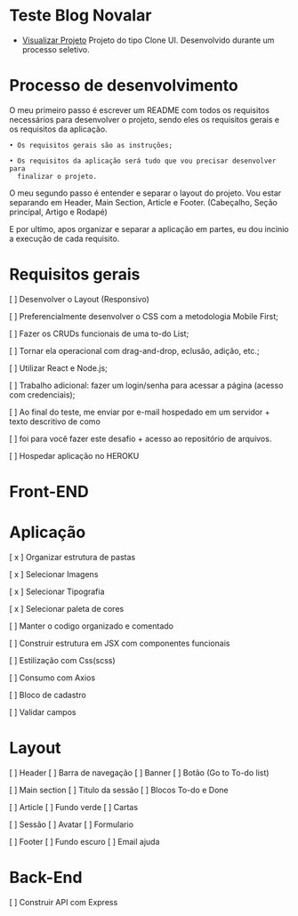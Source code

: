 # Teste Blog Novalar
- <a href=https://zdeep10.github.io/TestBlogNovalar/>Visualizar Projeto</a>
  Projeto do tipo Clone UI. Desenvolvido durante um processo seletivo.
  
# Processo de desenvolvimento
  O meu primeiro passo é escrever um README com todos os requisitos necessários para 
  desenvolver o projeto, sendo eles os requisitos gerais e os requisitos da aplicação.
  
    • Os requisitos gerais são as instruções;

    • Os requisitos da aplicação será tudo que vou precisar desenvolver para 
      finalizar o projeto.
  
  O meu segundo passo é entender e separar o layout do projeto. Vou estar separando em 
  Header, Main Section, Article e Footer. (Cabeçalho, Seção principal, Artigo e Rodapé)

  E por ultimo, apos organizar e separar a aplicação em partes, eu dou incinio a execução de cada requisito.

# Requisitos gerais

[  ] Desenvolver o Layout (Responsivo) 

[  ] Preferencialmente desenvolver o CSS com a metodologia Mobile First;

[  ] Fazer os CRUDs funcionais de uma to-do List;

[  ] Tornar ela operacional com drag-and-drop, eclusão, adição, etc.;

[  ] Utilizar React e Node.js;

[  ] Trabalho adicional: fazer um login/senha para acessar a página (acesso com credenciais);

[  ] Ao final do teste, me enviar por e-mail hospedado em um servidor + texto descritivo de  como 

[  ] foi para você fazer este desafio + acesso ao repositório de arquivos.

[  ] Hospedar aplicação no HEROKU

# Front-END

# Aplicação 

[ x ] Organizar estrutura de pastas

[ x  ] Selecionar Imagens

[ x ] Selecionar Tipografia

[ x ] Selecionar paleta de cores

[  ] Manter o codigo organizado e comentado

[  ] Construir estrutura em JSX com componentes funcionais

[  ] Estilização com Css(scss)

[  ] Consumo com Axios

[  ] Bloco de cadastro

[  ] Validar campos 
 
# Layout

[  ] Header
    [  ]  Barra de navegação
    [  ]  Banner
    [  ]  Botão (Go to To-do list)

[  ] Main section
    [  ] Titulo da sessão
    [  ] Blocos To-do e Done

[  ] Article
    [  ] Fundo verde
    [  ] Cartas

[  ] Sessão
    [  ] Avatar
    [  ] Formulario

[  ] Footer
    [  ] Fundo escuro
    [  ] Email ajuda


# Back-End

[ ]  Construir API com Express